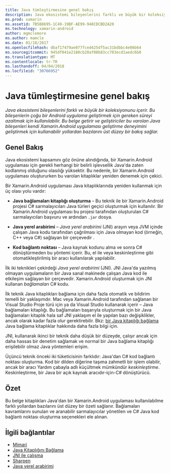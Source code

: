 ```yaml
---
title: Java tümleştirmesine genel bakış
description: Java ekosistemi bileşenlerini farklı ve büyük bir koleksiyonunu içerir. Bu bileşenlerin çoğu bir Android uygulama geliştirmek için gereken süreyi azaltmak için kullanılabilir. Bu belge getirir ve geliştiriciler bu varolan Java bileşenleri kendi Xamarin.Android uygulaması geliştirme deneyimini geliştirmek için kullanabilir yollardan bazılarını üst düzey bir bakış sağlar.
ms.prod: xamarin
ms.assetid: 7B5B8695-1C49-19BF-AE99-948CDCBD2A20
ms.technology: xamarin-android
author: mgmclemore
ms.author: mamcle
ms.date: 01/18/2017
ms.openlocfilehash: dbaf17479ae077fced425df5ac31bdbbc4e06b64
ms.sourcegitcommit: 945df041e2180cb20af08b83cc703ecd1aedc6b0
ms.translationtype: MT
ms.contentlocale: tr-TR
ms.lasthandoff: 04/04/2018
ms.locfileid: "30766952"
---
```

# <a name="java-integration-overview"></a>Java tümleştirmesine genel bakış

_Java ekosistemi bileşenlerini farklı ve büyük bir koleksiyonunu içerir. Bu bileşenlerin çoğu bir Android uygulama geliştirmek için gereken süreyi azaltmak için kullanılabilir. Bu belge getirir ve geliştiriciler bu varolan Java bileşenleri kendi Xamarin.Android uygulaması geliştirme deneyimini geliştirmek için kullanabilir yollardan bazılarını üst düzey bir bakış sağlar._


## <a name="overview"></a>Genel Bakış

Java ekosistemi kapsamını göz önüne alındığında, bir Xamarin.Android uygulaması için gerekli herhangi bir belirli işlevsellik Java'da zaten kodlanmış olduğunu olasılığı yüksektir. Bu nedenle, bir Xamarin.Android uygulaması oluştururken bu varolan kitaplıklar yeniden denemek için çekici. 

Bir Xamarin.Android uygulaması Java kitaplıklarında yeniden kullanmak için üç olası yolu vardır: 

-   **Java bağlamaları kitaplığı oluşturma** &ndash; Bu teknik ile bir Xamarin.Android projesi C# sarmalayıcıları Java türleri geçici oluşturmak için kullanılır. Bir Xamarin.Android uygulaması bu projesi tarafından oluşturulan C# sarmalayıcıları başvuru ve ardından `.jar` dosya. 

-   **Java yerel arabirimi** &ndash; *Java yerel* *arabirimi* (JNI) arayın veya JVM içinde çalışan Java kodu tarafından çağrılması için Java olmayan kod (örneğin, C++ veya C#) sağlayan bir çerçevedir . 

-   **Kod bağlantı noktası** &ndash; Java kaynak kodunu alma ve sonra C# dönüştürmeden bu yöntemi içerir. Bu, el ile veya keskinleştirme gibi otomatikleştirilmiş bir aracı kullanılarak yapılabilir. 

İlk iki teknikleri çekirdeği *Java yerel arabirimi* (JNI). JNI Java'da yazılmış olmayan uygulamaların bir Java sanal makinede çalışan Java kod ile etkileşim sağlayan bir çerçevedir. Xamarin.Android oluşturmak için JNI kullanan *bağlamaları* C# kodu. 

İlk teknik Java kitaplıkları bağlama için daha fazla otomatik ve bildirim temelli bir yaklaşımdır. Mac veya Xamarin.Android tarafından sağlanan bir Visual Studio Proje türü için ya da Visual Studio kullanarak içerir &ndash; Java bağlamaları kitaplığı. Bu bağlamaları başarıyla oluşturmak için bir Java bağlamaları kitaplık hala saf JNI yaklaşım el ile yapılan bazı değişiklikler, ancak olarak kadar fazla olur gerektirebilir. Bkz: [bir Java kitaplığı bağlama](~/android/platform/binding-java-library/index.md) Java bağlama kitaplıklar hakkında daha fazla bilgi için. 

JNI, kullanarak ikinci bir teknik daha düşük bir düzeyde, çalışır ancak için daha hassas bir denetim sağlamak ve normal bir Java bağlama kitaplığı erişilebilir olmaz Java yöntemleri erişim. 

Üçüncü teknik önceki iki tüketicisinin farklıdır: Java'dan C# kod bağlantı noktası oluşturma. Kod bir dilden diğerine taşıma zahmetli bir işlem olabilir, ancak bir aracı Yardım çabayla adlı küçültmek mümkündür *keskinleştirme*. Keskinleştirme, bir Java bir açık kaynak aracıdır-için-C# dönüştürücü. 



## <a name="summary"></a>Özet

Bu belge kitaplıkları Java'dan bir Xamarin.Android uygulaması kullanılabilme farklı yollardan bazılarını üst düzey bir özeti sağlanır. Bağlamaları kavramlarını sunulan ve aranabilir sarmalayıcılar yönetilen ve C# Java kod bağlantı noktası oluşturma seçenekleri ele alınan. 


## <a name="related-links"></a>İlgili bağlantılar

- [Mimari](~/android/internals/architecture.md)
- [Java Kitaplığını Bağlama](~/android/platform/binding-java-library/index.md)
- [JNI ile çalışma](~/android/platform/java-integration/working-with-jni.md)
- [Sharpen](https://github.com/slluis/sharpen)
- [Java yerel arabirimi](http://docs.oracle.com/javase/7/docs/technotes~/jni/index.html)
